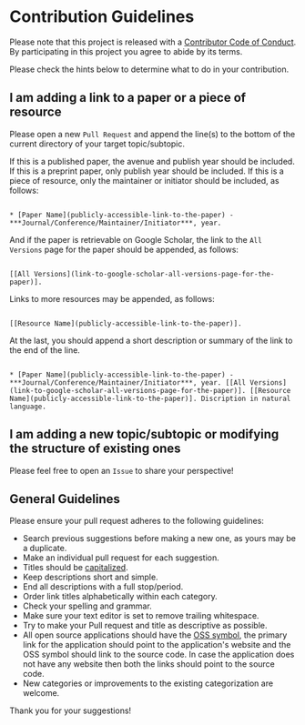 # Contribution Guidelines

Please note that this project is released with a [Contributor Code of Conduct](code-of-conduct.md). By participating in this project you agree to abide by its terms.

Please check the hints below to determine what to do in your contribution.

## I am adding a link to a paper or a piece of resource

Please open a new `Pull Request` and append the line(s) to the bottom of the current directory of your target topic/subtopic.

If this is a published paper, the avenue and publish year should be included. If this is a preprint paper, only publish year should be included. If this is a piece of resource, only the maintainer or initiator should be included, as follows:

```

* [Paper Name](publicly-accessible-link-to-the-paper) - ***Journal/Conference/Maintainer/Initiator***, year.

```

And if the paper is retrievable on Google Scholar, the link to the `All Versions` page for the paper should be appended, as follows:

```

[[All Versions](link-to-google-scholar-all-versions-page-for-the-paper)].

```

Links to more resources may be appended, as follows:

```

[[Resource Name](publicly-accessible-link-to-the-paper)].

```

At the last, you should append a short description or summary of the link to the end of the line.

```

* [Paper Name](publicly-accessible-link-to-the-paper) - ***Journal/Conference/Maintainer/Initiator***, year. [[All Versions](link-to-google-scholar-all-versions-page-for-the-paper)]. [[Resource Name](publicly-accessible-link-to-the-paper)]. Discription in natural language.

```

## I am adding a new topic/subtopic or modifying the structure of existing ones

Please feel free to open an `Issue` to share your perspective!


## General Guidelines

Please ensure your pull request adheres to the following guidelines:

- Search previous suggestions before making a new one, as yours may be a duplicate.
- Make an individual pull request for each suggestion.
- Titles should be [capitalized](http://grammar.yourdictionary.com/capitalization/rules-for-capitalization-in-titles.html).
- Keep descriptions short and simple.
- End all descriptions with a full stop/period.
- Order link titles alphabetically within each category.
- Check your spelling and grammar.
- Make sure your text editor is set to remove trailing whitespace.
- Try to make your Pull request and title as descriptive as possible.
- All open source applications should have the [OSS symbol](https://github.com/iCHAIT/awesome-osx/blob/master/media/oss.svg), the primary link for the application should point to the application's website and the OSS symbol should link to the source code. In case the application does not have any website then both the links should point to the source code.
- New categories or improvements to the existing categorization are welcome.

Thank you for your suggestions!
